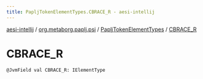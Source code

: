 ```yaml
---
title: PapljTokenElementTypes.CBRACE_R - aesi-intellij
---
```


[aesi-intellij](../../index.html) / [org.metaborg.paplj.psi](../index.html) / [PapljTokenElementTypes](index.html) / [CBRACE_R](.)

# CBRACE_R

`@JvmField val CBRACE_R: IElementType`